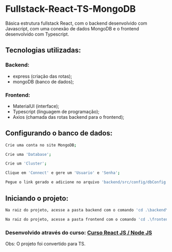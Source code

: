 # Fullstack-React-TS-MongoDB

Básica estrutura fullstack React, com o backend desenvolvido com Javascript, com uma conexão de dados MongoDB e o frontend desenvolvido com Typescript.


## Tecnologias utilizadas:

### Backend:

- express (criação das rotas);
- mongoDB (banco de dados);

### Frontend:

- MaterialUI (interface);
- Typescript (linguagem de programação);
- Axios (chamada das rotas backend para o frontend);

## Configurando o banco de dados:

```bash
Crie uma conta no site MongoDB;
```

```bash
Crie uma 'Database';
```

```bash
Crie um 'Cluster';
```

```bash
Clique em 'Connect' e gere um 'Usuario' e 'Senha';
```

```bash
Pegue o link gerado e adicione no arquivo 'backend/src/config/dbConfig.js', alterando conforme o exemplo já implementado no arquivo.
```

## Iniciando o projeto:

```bash
Na raiz do projeto, acesse a pasta backend com o comando 'cd .\backend\'  e execute o comando `npm install` para baixar os pacotes e o comando `npm start` para iniciar a conexão com o banco de dados;
```
```bash
Na raiz do projeto, acesse a pasta frontend com o comando 'cd .\frontend\' e execute o comando `npm install` para baixar os pacotes e o comando `npm start` para abrir a interface numa página web.
```


### Desenvolvido através do curso: [Curso React JS / Node JS](https://www.youtube.com/watch?v=hK59KYwQP3U&list=PL0QN_lbTofYcw7bzm8y-l2BMslKfMfNgr)

Obs: O projeto foi convertido para TS.
